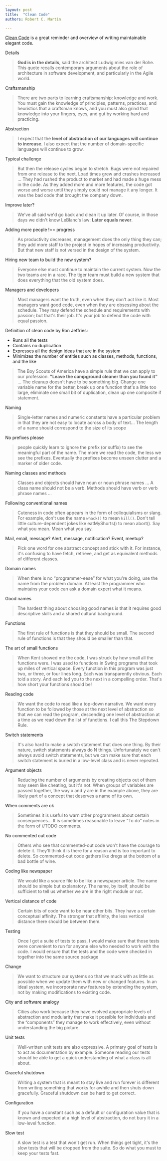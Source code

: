 ```yaml
---
layout: post
title:  "Clean Code"
authors: Robert C. Martin

---
```


[Clean Code](http://www.amazon.com/Clean-Code-Handbook-Software-Craftsmanship-ebook/dp/B001GSTOAM/ref=dp_kinw_strp_1) is a great reminder and overview of writing maintainable elegant code.

Details

> **God is in the details**, said the architect Ludwig mies van der Rohe. This quote recalls contemporary arguments about the role of architecture in software development, and particularly in the Agile world.

Craftsmanship

> There are two parts to learning craftsmanship: knowledge and work. You must gain the knowledge of principles, patterns, practices, and heuristics that a craftsman knows, and you must also grind that knowledge into your fingers, eyes, and gut by working hard and practicing.

Abstraction

> I expect that the **level of abstraction of our languages will continue to increase**. I also expect that the number of domain-specific languages will continue to grow.

Typical challenge

>  But then the release cycles began to stretch. Bugs were not repaired from one release to the next. Load times grew and crashes increased ... They had rushed the product to market and had made a huge mess in the code. As they added more and more features, the code got worse and worse until they simply could not manage it any longer. It was the bad code that brought the company down.

Improve later?

>  We've all said we'd go back and clean it up later. Of course, in those days we didn't know LeBlanc's law: **Later equals never**.

Adding more people !== progress

> As productivity decreases, management does the only thing they can; they add more staff to the project in hopes of increasing productivity. But that new staff is not versed in the design of the system.

Hiring new team to build the new system?

>  Everyone else must continue to maintain the current system. Now the two teams are in a race. The tiger team must build a new system that does everything that the old system does.

Managers and developers

> Most managers want the truth, even when they don't act like it. Most managers want good code, even when they are obsessing about the schedule. They may defend the schedule and requirements with passion; but that's their job. It's your job to defend the code with equal passion.

Definition of clean code by Ron Jeffries:

- Runs all the tests
- Contains no duplication
- Expresses all the design ideas that are in the system
- Minimizes the number of entities such as classes, methods, functions, and the like

> The Boy Scouts of America have a simple rule that we can apply to our profession. **"Leave the campground cleaner than you found it"** ... The cleanup doesn't have to be something big. Change one variable name for the better, break up one function that's a little too large, eliminate one small bit of duplication, clean up one composite if statement.

Naming

> Single-letter names and numeric constants have a particular problem in that they are not easy to locate across a body of text... The length of a name should correspond to the size of its scope

No prefixes please

> people quickly learn to ignore the prefix (or suffix) to see the meaningful part of the name. The more we read the code, the less we see the prefixes. Eventually the prefixes become unseen clutter and a marker of older code.

Naming classes and methods

> Classes and objects should have noun or noun phrase names ... A class name should not be a verb. Methods should have verb or verb phrase names ...

Following conventional names

> Cuteness in code often appears in the form of colloquialisms or slang. For example, don't use the name `whack()` to mean `kill()`. Don't tell little culture-dependent jokes like eatMyShorts() to mean abort(). Say what you mean. Mean what you say.

Mail, email, message? Alert, message, notification? Event, meetup?

> Pick one word for one abstract concept and stick with it. For instance, it's confusing to have fetch, retrieve, and get as equivalent methods of different classes.

Domain names

> When there is no “programmer-eese” for what you're doing, use the name from the problem domain. At least the programmer who maintains your code can ask a domain expert what it means.

Good names

> The hardest thing about choosing good names is that it requires good descriptive skills and a shared cultural background.

Functions

> The first rule of functions is that they should be small. The second rule of functions is that they should be smaller than that.

The art of small functions

> When Kent showed me the code, I was struck by how small all the functions were. I was used to functions in Swing programs that took up miles of vertical space. Every function in this program was just two, or three, or four lines long. Each was transparently obvious. Each told a story. And each led you to the next in a compelling order. That's how short your functions should be!

Reading code

> We want the code to read like a top-down narrative. We want every function to be followed by those at the next level of abstraction so that we can read the program, descending one level of abstraction at a time as we read down the list of functions. I call this The Stepdown Rule.

Switch statements

> It's also hard to make a switch statement that does one thing. By their nature, switch statements always do N things. Unfortunately we can't always avoid switch statements, but we can make sure that each switch statement is buried in a low-level class and is never repeated.

Argument objects

> Reducing the number of arguments by creating objects out of them may seem like cheating, but it's not. When groups of variables are passed together, the way x and y are in the example above, they are likely part of a concept that deserves a name of its own.

When comments are ok

> Sometimes it is useful to warn other programmers about certain consequences... It is sometimes reasonable to leave “To do” notes in the form of //TODO comments.

No commented out code

> Others who see that commented-out code won't have the courage to delete it. They'll think it is there for a reason and is too important to delete. So commented-out code gathers like dregs at the bottom of a bad bottle of wine.

Coding like newspaper

> We would like a source file to be like a newspaper article. The name should be simple but explanatory. The name, by itself, should be sufficient to tell us whether we are in the right module or not.

Vertical distance of code

> Certain bits of code want to be near other bits. They have a certain conceptual affinity. The stronger that affinity, the less vertical distance there should be between them.

Testing

> Once I got a suite of tests to pass, I would make sure that those tests were convenient to run for anyone else who needed to work with the code. I would ensure that the tests and the code were checked in together into the same source package

Change

> We want to structure our systems so that we muck with as little as possible when we update them with new or changed features. In an ideal system, we incorporate new features by extending the system, not by making modifications to existing code.

City and software analogy

> Cities also work because they have evolved appropriate levels of abstraction and modularity that make it possible for individuals and the “components” they manage to work effectively, even without understanding the big picture.

Unit tests

> Well-written unit tests are also expressive. A primary goal of tests is to act as documentation by example. Someone reading our tests should be able to get a quick understanding of what a class is all about.

Graceful shutdown

> Writing a system that is meant to stay live and run forever is different from writing something that works for awhile and then shuts down gracefully. Graceful shutdown can be hard to get correct.

Configuration

> If you have a constant such as a default or configuration value that is known and expected at a high level of abstraction, do not bury it in a low-level function.

Slow test

> A slow test is a test that won't get run. When things get tight, it's the slow tests that will be
dropped from the suite. So do what you must to keep your tests fast.
